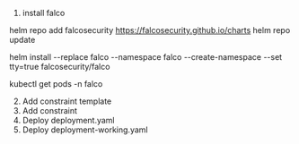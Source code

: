 1. install falco

helm repo add falcosecurity https://falcosecurity.github.io/charts
helm repo update

helm install --replace falco --namespace falco --create-namespace --set tty=true falcosecurity/falco

kubectl get pods -n falco

2. Add constraint template
3. Add constraint
4. Deploy deployment.yaml
5. Deploy deployment-working.yaml
